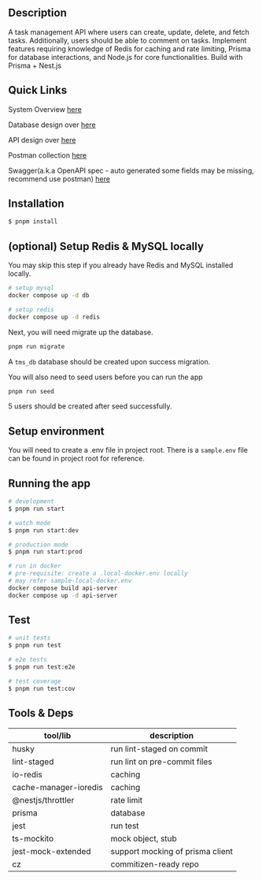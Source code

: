 ## Description

A task management API where users can create, update, delete, and fetch tasks.
Additionally, users should be able to comment on tasks. Implement features requiring
knowledge of Redis for caching and rate limiting, Prisma for database interactions, and
Node.js for core functionalities. Build with Prisma + Nest.js

## Quick Links

System Overview [here](./docs/system-architecture.drawio.png)

Database design over [here](./docs/database.md)

API design over [here](./docs/api-design.md)

Postman collection [here](./docs/task-management.postman_collection.json)

Swagger(a.k.a OpenAPI spec - auto generated some fields may be missing, recommend use postman) [here](./docs/openapi-spec.yaml)

## Installation

```bash
$ pnpm install
```

## (optional) Setup Redis & MySQL locally

You may skip this step if you already have Redis and MySQL installed locally.

```bash
# setup mysql
docker compose up -d db

# setup redis
docker compose up -d redis
```

Next, you will need migrate up the database.

```bash
pnpm run migrate
```

A `tms_db` database should be created upon success migration.

You will also need to seed users before you can run the app

```bash
pnpm run seed
```

5 users should be created after seed successfully.

## Setup environment

You will need to create a .env file in project root. There is a `sample.env` file can be found in project root for reference.

## Running the app

```bash
# development
$ pnpm run start

# watch mode
$ pnpm run start:dev

# production mode
$ pnpm run start:prod

# run in docker
# pre-requisite: create a .local-docker.env locally
# may refer sample-local-docker.env
docker compose build api-server
docker compose up -d api-server
```

## Test

```bash
# unit tests
$ pnpm run test

# e2e tests
$ pnpm run test:e2e

# test coverage
$ pnpm run test:cov
```

## Tools & Deps

| tool/lib              | description                      |
| --------------------- | -------------------------------- |
| husky                 | run lint-staged on commit        |
| lint-staged           | run lint on pre-commit files     |
| io-redis              | caching                          |
| cache-manager-ioredis | caching                          |
| @nestjs/throttler     | rate limit                       |
| prisma                | database                         |
| jest                  | run test                         |
| ts-mockito            | mock object, stub                |
| jest-mock-extended    | support mocking of prisma client |
| cz                    | commitizen-ready repo            |
